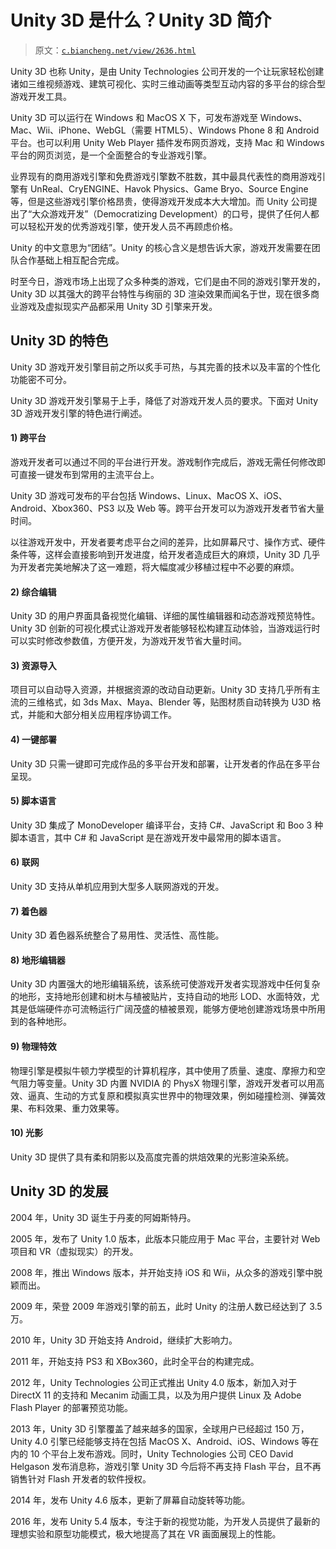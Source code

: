 # Unity 3D 是什么？Unity 3D 简介

> 原文：[`c.biancheng.net/view/2636.html`](http://c.biancheng.net/view/2636.html)

Unity 3D 也称 Unity，是由 Unity Technologies 公司开发的一个让玩家轻松创建诸如三维视频游戏、建筑可视化、实时三维动画等类型互动内容的多平台的综合型游戏开发工具。

Unity 3D 可以运行在 Windows 和 MacOS X 下，可发布游戏至 Windows、Mac、Wii、iPhone、WebGL（需要 HTML5）、Windows Phone 8 和 Android 平台。也可以利用 Unity Web Player 插件发布网页游戏，支持 Mac 和 Windows 平台的网页浏览，是一个全面整合的专业游戏引擎。

业界现有的商用游戏引擎和免费游戏引擎数不胜数，其中最具代表性的商用游戏引擎有 UnReal、CryENGINE、Havok Physics、Game Bryo、Source Engine 等，但是这些游戏引擎价格昂贵，使得游戏开发成本大大增加。而 Unity 公司提出了“大众游戏开发”（Democratizing Development）的口号，提供了任何人都可以轻松开发的优秀游戏引擎，使开发人员不再顾虑价格。

Unity 的中文意思为“团结”。Unity 的核心含义是想告诉大家，游戏开发需要在团队合作基础上相互配合完成。

时至今日，游戏市场上出现了众多种类的游戏，它们是由不同的游戏引擎开发的，Unity 3D 以其强大的跨平台特性与绚丽的 3D 渲染效果而闻名于世，现在很多商业游戏及虚拟现实产品都采用 Unity 3D 引擎来开发。

## Unity 3D 的特色

Unity 3D 游戏开发引擎目前之所以炙手可热，与其完善的技术以及丰富的个性化功能密不可分。

Unity 3D 游戏开发引擎易于上手，降低了对游戏开发人员的要求。下面对 Unity 3D 游戏开发引擎的特色进行阐述。

#### 1) 跨平台

游戏开发者可以通过不同的平台进行开发。游戏制作完成后，游戏无需任何修改即可直接一键发布到常用的主流平台上。

Unity 3D 游戏可发布的平台包括 Windows、Linux、MacOS X、iOS、Android、Xbox360、PS3 以及 Web 等。跨平台开发可以为游戏开发者节省大量时间。

以往游戏开发中，开发者要考虑平台之间的差异，比如屏幕尺寸、操作方式、硬件条件等，这样会直接影响到开发进度，给开发者造成巨大的麻烦，Unity 3D 几乎为开发者完美地解决了这一难题，将大幅度减少移植过程中不必要的麻烦。

#### 2) 综合编辑

Unity 3D 的用户界面具备视觉化编辑、详细的属性编辑器和动态游戏预览特性。Unity 3D 创新的可视化模式让游戏开发者能够轻松构建互动体验，当游戏运行时可以实时修改参数值，方便开发，为游戏开发节省大量时间。

#### 3) 资源导入

项目可以自动导入资源，并根据资源的改动自动更新。Unity 3D 支持几乎所有主流的三维格式，如 3ds Max、Maya、Blender 等，贴图材质自动转换为 U3D 格式，并能和大部分相关应用程序协调工作。

#### 4) 一键部署

Unity 3D 只需一键即可完成作品的多平台开发和部署，让开发者的作品在多平台呈现。

#### 5) 脚本语言

Unity 3D 集成了 MonoDeveloper 编译平台，支持 C#、JavaScript 和 Boo 3 种脚本语言，其中 C# 和 JavaScript 是在游戏开发中最常用的脚本语言。

#### 6) 联网

Unity 3D 支持从单机应用到大型多人联网游戏的开发。

#### 7) 着色器

Unity 3D 着色器系统整合了易用性、灵活性、高性能。

#### 8) 地形编辑器

Unity 3D 内置强大的地形编辑系统，该系统可使游戏开发者实现游戏中任何复杂的地形，支持地形创建和树木与植被贴片，支持自动的地形 LOD、水面特效，尤其是低端硬件亦可流畅运行广阔茂盛的植被景观，能够方便地创建游戏场景中所用到的各种地形。

#### 9) 物理特效

物理引擎是模拟牛顿力学模型的计算机程序，其中使用了质量、速度、摩擦力和空气阻力等变量。Unity 3D 内置 NVIDIA 的 PhysX 物理引擎，游戏开发者可以用高效、逼真、生动的方式复原和模拟真实世界中的物理效果，例如碰撞检测、弹簧效果、布料效果、重力效果等。

#### 10) 光影

Unity 3D 提供了具有柔和阴影以及高度完善的烘焙效果的光影渲染系统。

## Unity 3D 的发展

2004 年，Unity 3D 诞生于丹麦的阿姆斯特丹。

2005 年，发布了 Unity 1.0 版本，此版本只能应用于 Mac 平台，主要针对 Web 项目和 VR（虚拟现实）的开发。

2008 年，推出 Windows 版本，并开始支持 iOS 和 Wii，从众多的游戏引擎中脱颖而出。

2009 年，荣登 2009 年游戏引擎的前五，此时 Unity 的注册人数已经达到了 3.5 万。

2010 年，Unity 3D 开始支持 Android，继续扩大影响力。

2011 年，开始支持 PS3 和 XBox360，此时全平台的构建完成。

2012 年，Unity Technologies 公司正式推出 Unity 4.0 版本，新加入对于 DirectX 11 的支持和 Mecanim 动画工具，以及为用户提供 Linux 及 Adobe Flash Player 的部署预览功能。

2013 年，Unity 3D 引擎覆盖了越来越多的国家，全球用户已经超过 150 万，Unity 4.0 引擎已经能够支持在包括 MacOS X、Android、iOS、Windows 等在内的 10 个平台上发布游戏。同时，Unity Technologies 公司 CEO David Helgason 发布消息称，游戏引擎 Unity 3D 今后将不再支持 Flash 平台，且不再销售针对 Flash 开发者的软件授权。

2014 年，发布 Unity 4.6 版本，更新了屏幕自动旋转等功能。

2016 年，发布 Unity 5.4 版本，专注于新的视觉功能，为开发人员提供了最新的理想实验和原型功能模式，极大地提高了其在 VR 画面展现上的性能。